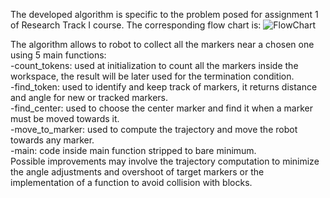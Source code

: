 The developed algorithm is specific to the problem posed for assignment 1 of Research Track I course. The corresponding flow chart is:
![FlowChart](https://github.com/DndrGunnr/RT_Assignment_1/assets/80176557/2f0058c2-722f-466d-8609-7bc1bb28c30b)

The algorithm allows to robot to collect all the markers near a chosen one using 5 main functions:  
-count_tokens: used at initialization to count all the markers inside the workspace, the result will be later used for the termination condition.   
-find_token: used to identify and keep track of markers, it returns distance and angle for new or tracked markers.  
-find_center: used to choose the center marker and find it when a marker must be moved towards it.  
-move_to_marker: used to compute the trajectory and move the robot towards any marker.  
-main: code inside main function stripped to bare minimum.  
Possible improvements may involve the trajectory computation to minimize the angle adjustments and overshoot of target markers or the implementation of a function to avoid collision with blocks.  
